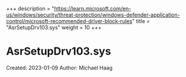 +++
description = "https://learn.microsoft.com/en-us/windows/security/threat-protection/windows-defender-application-control/microsoft-recommended-driver-block-rules"
title = "AsrSetupDrv103.sys"
weight = 10
+++

# AsrSetupDrv103.sys

Created: 2023-01-09
Author: Michael Haag


